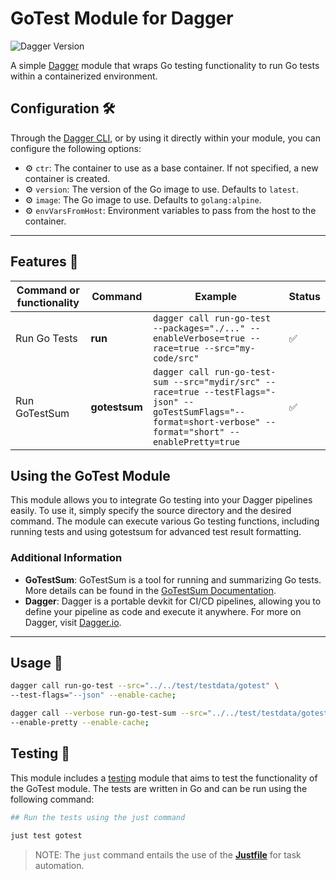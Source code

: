 # GoTest Module for Dagger

![Dagger Version](https://img.shields.io/badge/dagger%20version-%3E=0.10.0-0f0f19.svg?style=flat-square)

A simple [Dagger](https://dagger.io) module that wraps Go testing functionality to run Go tests within a containerized environment.

## Configuration 🛠️

Through the [Dagger CLI](https://docs.dagger.io/cli/465058/install), or by using it directly within your module, you can configure the following options:

* ⚙️ `ctr`: The container to use as a base container. If not specified, a new container is created.
* ⚙️ `version`: The version of the Go image to use. Defaults to `latest`.
* ⚙️ `image`: The Go image to use. Defaults to `golang:alpine`.
* ⚙️ `envVarsFromHost`: Environment variables to pass from the host to the container.

---

## Features 🎨

| Command or functionality           | Command       | Example                                                                                                                                                        | Status |
|------------------------------------|---------------|----------------------------------------------------------------------------------------------------------------------------------------------------------------|--------|
| Run Go Tests                       | **run**       | `dagger call run-go-test --packages="./..." --enableVerbose=true --race=true --src="my-code/src"`                                                              | ✅      |
| Run GoTestSum                      | **gotestsum** | `dagger call run-go-test-sum --src="mydir/src" --race=true --testFlags="-json" --goTestSumFlags="--format=short-verbose" --format="short" --enablePretty=true` | ✅      |


## Using the GoTest Module

This module allows you to integrate Go testing into your Dagger pipelines easily. To use it, simply specify the source directory and the desired command. The module can execute various Go testing functions, including running tests and using gotestsum for advanced test result formatting.

### Additional Information

* **GoTestSum**: GoTestSum is a tool for running and summarizing Go tests. More details can be found in the [GoTestSum Documentation](https://github.com/gotestyourself/gotestsum).
* **Dagger**: Dagger is a portable devkit for CI/CD pipelines, allowing you to define your pipeline as code and execute it anywhere. For more on Dagger, visit [Dagger.io](https://dagger.io).

---

## Usage 🚀

  ```bash
  dagger call run-go-test --src="../../test/testdata/gotest" \
--test-flags="--json" --enable-cache;

 dagger call --verbose run-go-test-sum --src="../../test/testdata/gotest" \
--enable-pretty --enable-cache;
```

## Testing 🧪



This module includes a [testing](./tests) module that aims to test the functionality of the GoTest module. The tests are written in Go and can be run using the following command:

```bash
## Run the tests using the just command

just test gotest

```

>NOTE: The `just` command entails the use of the [**Justfile**](https://just.systems) for task automation.
